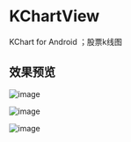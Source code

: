 ﻿# KChartView
KChart for Android ；股票k线图

效果预览
-------  
<!-- <div class='row'>
        <img src='https://github.com/tifezh/KChartView/tree/master/kchart/img/demo.gif' width="300px"/>
</div> -->

![image](https://github.com/silladus/KChartView/blob/master/kchart/img/demo.gif)

![image](https://github.com/silladus/KChartView/blob/master/kchart/img/min.png)

![image](https://github.com/silladus/KChartView/blob/master/kchart/img/Kline.png)
